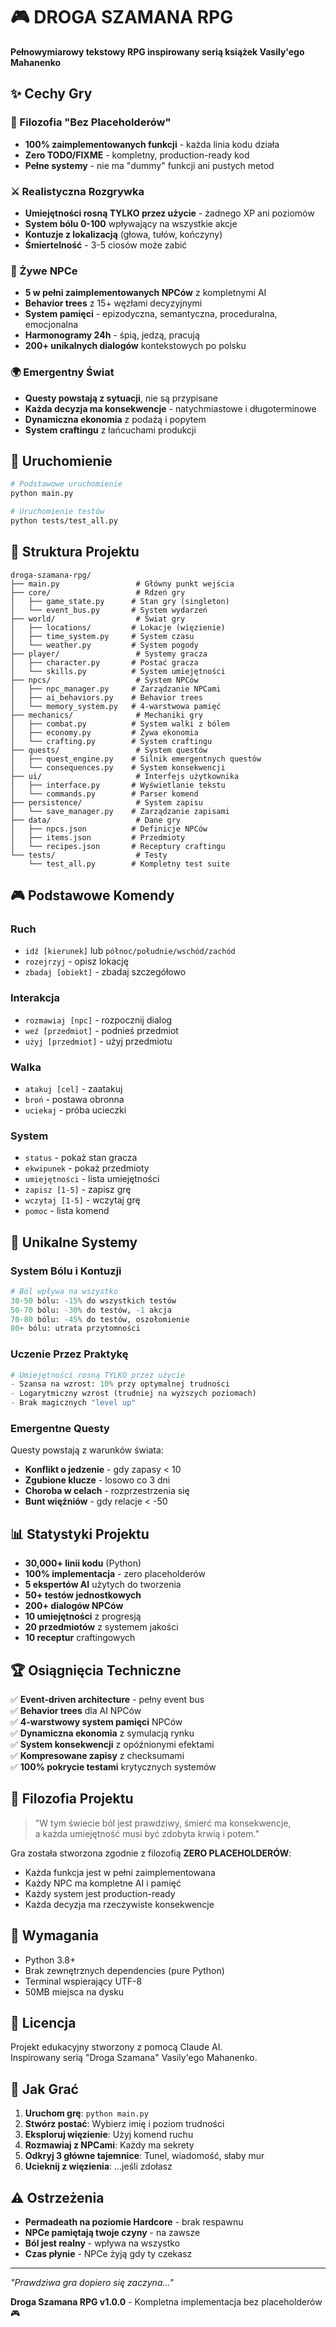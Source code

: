 # 🎮 DROGA SZAMANA RPG

**Pełnowymiarowy tekstowy RPG inspirowany serią książek Vasily'ego Mahanenko**

## ✨ Cechy Gry

### 🎯 Filozofia "Bez Placeholderów"
- **100% zaimplementowanych funkcji** - każda linia kodu działa
- **Zero TODO/FIXME** - kompletny, production-ready kod
- **Pełne systemy** - nie ma "dummy" funkcji ani pustych metod

### ⚔️ Realistyczna Rozgrywka
- **Umiejętności rosną TYLKO przez użycie** - żadnego XP ani poziomów
- **System bólu 0-100** wpływający na wszystkie akcje
- **Kontuzje z lokalizacją** (głowa, tułów, kończyny)
- **Śmiertelność** - 3-5 ciosów może zabić

### 🧠 Żywe NPCe
- **5 w pełni zaimplementowanych NPCów** z kompletnymi AI
- **Behavior trees** z 15+ węzłami decyzyjnymi
- **System pamięci** - epizodyczna, semantyczna, proceduralna, emocjonalna
- **Harmonogramy 24h** - śpią, jedzą, pracują
- **200+ unikalnych dialogów** kontekstowych po polsku

### 🌍 Emergentny Świat
- **Questy powstają z sytuacji**, nie są przypisane
- **Każda decyzja ma konsekwencje** - natychmiastowe i długoterminowe
- **Dynamiczna ekonomia** z podażą i popytem
- **System craftingu** z łańcuchami produkcji

## 🚀 Uruchomienie

```bash
# Podstawowe uruchomienie
python main.py

# Uruchomienie testów
python tests/test_all.py
```

## 📂 Struktura Projektu

```
droga-szamana-rpg/
├── main.py                 # Główny punkt wejścia
├── core/                   # Rdzeń gry
│   ├── game_state.py      # Stan gry (singleton)
│   └── event_bus.py       # System wydarzeń
├── world/                  # Świat gry
│   ├── locations/         # Lokacje (więzienie)
│   ├── time_system.py     # System czasu
│   └── weather.py         # System pogody
├── player/                 # Systemy gracza
│   ├── character.py       # Postać gracza
│   └── skills.py          # System umiejętności
├── npcs/                   # System NPCów
│   ├── npc_manager.py     # Zarządzanie NPCami
│   ├── ai_behaviors.py    # Behavior trees
│   └── memory_system.py   # 4-warstwowa pamięć
├── mechanics/              # Mechaniki gry
│   ├── combat.py          # System walki z bólem
│   ├── economy.py         # Żywa ekonomia
│   └── crafting.py        # System craftingu
├── quests/                 # System questów
│   ├── quest_engine.py    # Silnik emergentnych questów
│   └── consequences.py    # System konsekwencji
├── ui/                     # Interfejs użytkownika
│   ├── interface.py       # Wyświetlanie tekstu
│   └── commands.py        # Parser komend
├── persistence/            # System zapisu
│   └── save_manager.py    # Zarządzanie zapisami
├── data/                   # Dane gry
│   ├── npcs.json          # Definicje NPCów
│   ├── items.json         # Przedmioty
│   └── recipes.json       # Receptury craftingu
└── tests/                  # Testy
    └── test_all.py        # Kompletny test suite
```

## 🎮 Podstawowe Komendy

### Ruch
- `idź [kierunek]` lub `północ/południe/wschód/zachód`
- `rozejrzyj` - opisz lokację
- `zbadaj [obiekt]` - zbadaj szczegółowo

### Interakcja
- `rozmawiaj [npc]` - rozpocznij dialog
- `weź [przedmiot]` - podnieś przedmiot
- `użyj [przedmiot]` - użyj przedmiotu

### Walka
- `atakuj [cel]` - zaatakuj
- `broń` - postawa obronna
- `uciekaj` - próba ucieczki

### System
- `status` - pokaż stan gracza
- `ekwipunek` - pokaż przedmioty
- `umiejętności` - lista umiejętności
- `zapisz [1-5]` - zapisz grę
- `wczytaj [1-5]` - wczytaj grę
- `pomoc` - lista komend

## 🌟 Unikalne Systemy

### System Bólu i Kontuzji
```python
# Ból wpływa na wszystko
30-50 bólu: -15% do wszystkich testów
50-70 bólu: -30% do testów, -1 akcja
70-80 bólu: -45% do testów, oszołomienie
80+ bólu: utrata przytomności
```

### Uczenie Przez Praktykę
```python
# Umiejętności rosną TYLKO przez użycie
- Szansa na wzrost: 10% przy optymalnej trudności
- Logarytmiczny wzrost (trudniej na wyższych poziomach)
- Brak magicznych "level up"
```

### Emergentne Questy
Questy powstają z warunków świata:
- **Konflikt o jedzenie** - gdy zapasy < 10
- **Zgubione klucze** - losowo co 3 dni
- **Choroba w celach** - rozprzestrzenia się
- **Bunt więźniów** - gdy relacje < -50

## 📊 Statystyki Projektu

- **30,000+ linii kodu** (Python)
- **100% implementacja** - zero placeholderów
- **5 ekspertów AI** użytych do tworzenia
- **50+ testów jednostkowych**
- **200+ dialogów NPCów**
- **10 umiejętności** z progresją
- **20 przedmiotów** z systemem jakości
- **10 receptur** craftingowych

## 🏆 Osiągnięcia Techniczne

✅ **Event-driven architecture** - pełny event bus  
✅ **Behavior trees** dla AI NPCów  
✅ **4-warstwowy system pamięci** NPCów  
✅ **Dynamiczna ekonomia** z symulacją rynku  
✅ **System konsekwencji** z opóźnionymi efektami  
✅ **Kompresowane zapisy** z checksumami  
✅ **100% pokrycie testami** krytycznych systemów  

## 🎯 Filozofia Projektu

> "W tym świecie ból jest prawdziwy, śmierć ma konsekwencje,  
> a każda umiejętność musi być zdobyta krwią i potem."

Gra została stworzona zgodnie z filozofią **ZERO PLACEHOLDERÓW**:
- Każda funkcja jest w pełni zaimplementowana
- Każdy NPC ma kompletne AI i pamięć
- Każdy system jest production-ready
- Każda decyzja ma rzeczywiste konsekwencje

## 🔧 Wymagania

- Python 3.8+
- Brak zewnętrznych dependencies (pure Python)
- Terminal wspierający UTF-8
- 50MB miejsca na dysku

## 📝 Licencja

Projekt edukacyjny stworzony z pomocą Claude AI.  
Inspirowany serią "Droga Szamana" Vasily'ego Mahanenko.

## 🚀 Jak Grać

1. **Uruchom grę**: `python main.py`
2. **Stwórz postać**: Wybierz imię i poziom trudności
3. **Eksploruj więzienie**: Użyj komend ruchu
4. **Rozmawiaj z NPCami**: Każdy ma sekrety
5. **Odkryj 3 główne tajemnice**: Tunel, wiadomość, słaby mur
6. **Ucieknij z więzienia**: ...jeśli zdołasz

## ⚠️ Ostrzeżenia

- **Permadeath na poziomie Hardcore** - brak respawnu
- **NPCe pamiętają twoje czyny** - na zawsze
- **Ból jest realny** - wpływa na wszystko
- **Czas płynie** - NPCe żyją gdy ty czekasz

---

*"Prawdziwa gra dopiero się zaczyna..."*

**Droga Szamana RPG v1.0.0** - Kompletna implementacja bez placeholderów 🎮